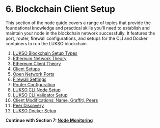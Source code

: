 # 6. Blockchain Client Setup

This section of the node guide covers a range of topics that provide the foundational knowledge and practical skills you'll need to establish and maintain your node in the blockchain network successfully. It features the port, router, firewall configurations, and setups for the CLI and Docker containers to run the LUKSO blockchain.

1. [LUKSO Blockchain Setup Types](./01-setup-types.md)
2. [Ethereum Network Theory](./02-network-theory.md)
3. [Ethereum Client Theory](./03-client-theory.md)
4. [Client Setups](./04-client-setups.md)
5. [Open Network Ports](./05-network-ports.md)
6. [Firewall Settings](./06-firewall-settings.md)
7. [Router Configuration](./07-router-config.md)
8. [LUKSO CLI Node Setup](./08-cli-setup.md)
9. [LUKSO CLI Validator Setup](./09-validator-setup.md)
10. [Client Modifications: Name, Graffiti, Peers](./10-client-modification.md)
11. [Peer Discovery](./11-peer-discovery.md)
12. [LUKSO Docker Setup](./12-docker-setup.md)

**Continue with Section 7: [Node Monitoring](/7-monitoring/)**
